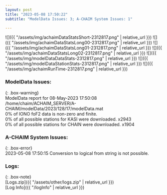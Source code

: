 ```yaml
---
layout: post
title: "2023-05-08 17:50:22"
subtitle: "ModelData Issues: 3; A-CHAIM System Issues: 1"

---
```


![]({{ "/assets/img/achaimDataStatsShort-2312817.png" | relative_url }})
![]({{ "/assets/img/achaimDataStatsLong00-2312817.png" | relative_url }})
![]({{ "/assets/img/achaimDataStatsLong01-2312817.png" | relative_url }})
![]({{ "/assets/img/achaimDataStatsLong02-2312817.png" | relative_url }})
![]({{ "/assets/img/modelDataDataStats-2312817.png" | relative_url }})
![]({{ "/assets/img/modelDataStationStats-2312817.png" | relative_url }})
![]({{ "/assets/img/achaimRunTime-2312817.png" | relative_url }})


### ModelData Issues:  
  
{: .box-warning}  
 ModelData report for 08-May-2023 17:50:08   
 /home/chaim/ACHAIM_SERVER/A-CHAIM/modelData/2023/128/17/modelData.mat   
 0% of IONO foF2 data is non-zero and finite.   
 0% of all possible stations for KASI were downloaded. x2943   
 0% of all possible stations for CHAIN were downloaded. x1904   
  
### A-CHAIM System Issues:  
  
{: .box-error}  
2023-05-08 17:50:15 Conversion to logical from string is not possible.  

### Logs:  
  
{: .box-note}  
[Logs.zip]({{ "/assets/other/logs.zip" | relative_url }})  
[Log Info]({{ "/logInfo" | relative_url }})  

